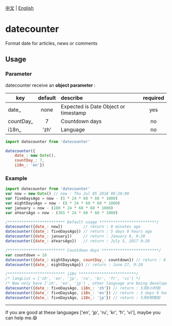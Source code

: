 [中文](https://github.com/hjdtl/dateCounter/blob/master/README.zh.md) | [English](https://github.com/hjdtl/dateCounter)

# datecounter
Format date for articles, news or comments

## Usage

### Parameter
datecounter receive an **object parameter** :

| key | default | describe | required |
| - | :-: | :- | :-: |
| date_ | none| Expected is Date Object or timestamp | yes |
| countDay_ | 7 | Countdown days | no |
| i18n_ | 'zh' | Language | no |

```javascript
import datecounter from 'datecounter'

datecounter({
    date_: new Date(), 
    countDay_: 7, 
    i18n_: 'en'})
```


### Example
```javascript
import datecounter from 'datecounter'
var now = new Date() // now : Thu Jul 05 2018 09:20:00
var fiveDaysAgo = now - (5 * 24 * 60 * 60 * 1000)
var eightDaysAgo = now - (8 * 24 * 60 * 60 * 1000)
var january = now - (180 * 24 * 60 * 60 * 1000)
var aYearsAgo = now - (365 * 24 * 60 * 60 * 1000)

/************************* Default usage *************************/
datecounter({date_: now})         // return : 0 minutes ago
datecounter({date_: fiveDaysAgo}) // return : 5 days 0 hours ago
datecounter({date_: january})     // return : January 6, 9:20
datecounter({date_: aYearsAgo})   // return : July 5, 2017 9:20

/************************* Countdown days *************************/
var countdown = 10
datecounter({date_: eightDaysAgo, countDay_: countdown}) // return : 8 days 0 hours ago
datecounter({date_: eightDaysAgo}) // return : June 27, 9:20

/************************* i18n *************************/
/* langList = ['zh', 'en', 'jp', 'ru', 'kr', 'fr', 'vi'] */
/* Now noly have ['zh', 'en', 'jp'] , other language are being developed */
datecounter({date_: fiveDaysAgo, i18n_: 'zh'}) // return : 5天0小时前
datecounter({date_: fiveDaysAgo, i18n_: 'en'}) // return : 5 days 0 hours ago
datecounter({date_: fiveDaysAgo, i18n_: 'jp'}) // return : 5天0時間前
```


---
If you are good at these languages ['en', 'jp', 'ru', 'kr', 'fr', 'vi'], maybe you can help me.😄
